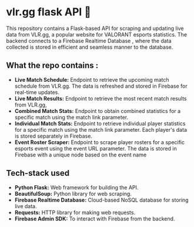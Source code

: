 # **vlr.gg flask API** 🚀
This repository contains a Flask-based API for scraping and updating live data from VLR.gg, a popular website for VALORANT esports statistics.
The backend connects to a Firebase Realtime Database , where the data collected is stored in efficient and seamless manner to the database.

## What the repo contains : 

- **Live Match Schedule:** Endpoint to retrieve the upcoming match schedule from VLR.gg. The data is refreshed and stored in Firebase for real-time updates.
- **Live Match Results:** Endpoint to retrieve the most recent match results from VLR.gg,
- **Combined Match Stats:** Endpoint to obtain combined statistics for a specific match using the match link parameter.
- **Individual Match Stats:** Endpoint to retrieve individual player statistics for a specific match using the match link parameter. Each player's data is stored separately in Firebase.
- **Event Roster Scraper:** Endpoint to scrape player rosters for a specific esports event using the event URL parameter. The data is stored in Firebase with a unique node based on the event name

## Tech-stack used

- **Python Flask:** Web framework for building the API.  
- **BeautifulSoup:** Python library for web scraping.   
- **Firebase Realtime Database:** Cloud-based NoSQL database for storing live data.   
- **Requests:** HTTP library for making web requests.   
- **Firebase Admin SDK:** To interact with Firebase from the backend.   
